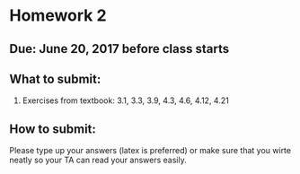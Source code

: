 # Homework 2

## Due: June 20, 2017 before class starts

## What to submit:
1. Exercises from textbook: 3.1, 3.3, 3.9, 4.3, 4.6, 4.12, 4.21

## How to submit:
Please type up your answers (latex is preferred) or make sure that you wirte neatly so your TA can read your answers easily.
